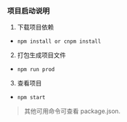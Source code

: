 ### 项目启动说明
1. 下载项目依赖
  - `npm install or cnpm install`

2. 打包生成项目文件
  - `npm run prod`

3. 查看项目
  - `npm start`

> 其他可用命令可查看 package.json.
